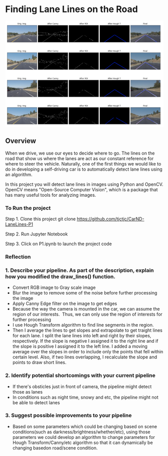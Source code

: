 # **Finding Lane Lines on the Road** 

<img src="images/screenshot.png" width="640" alt="Combined Image" />

Overview
---

When we drive, we use our eyes to decide where to go.  The lines on the road that show us where the lanes are act as our constant reference for where to steer the vehicle.  Naturally, one of the first things we would like to do in developing a self-driving car is to automatically detect lane lines using an algorithm.

In this project you will detect lane lines in images using Python and OpenCV.  OpenCV means "Open-Source Computer Vision", which is a package that has many useful tools for analyzing images.  

### To Run the project
Step 1. Clone this project
  git clone https://github.com/tjctjc/CarND-LaneLines-P1

Step 2. Run Jupyter Notebook

Step 3. Click on P1.ipynb to launch the project code

### Reflection
### 1. Describe your pipeline. As part of the description, explain how you modified the draw_lines() function.
- Convert RGB image to Gray scale image
- Blur the image to remove some of the noise before further processing the image
- Apply Canny Edge filter on the image to get edges
- Because the way the camera is mounted in the car, we can assume the region of our interests.  Thus, we can only use the region of interests for further processing
- I use Hough Transform algorithm to find line segments in the region.
- Then I average the lines to get slopes and extrapolate to get traight lines for each lane.
  I split the lane lines into left and right by their slopes, respectively. If the slope is negative I assigned it to the right line and if the slope is positive I assigned it to the left line. I added a moving average over the slopes in order to include only the points that fell within certain level. Also, if two lines overlapping, I recalculate the slope and points to draw short lines.

### 2. Identify potential shortcomings with your current pipeline
- If there's obsticles just in front of camera, the pipeline might detect those as lanes
- In conditions such as night time, snowy and etc, the pipeline might not be able to detect lanes


### 3. Suggest possible improvements to your pipeline
- Based on some parameters which could be changing based on scene conditions(such as darkness/brightness/whether/etc), using those parameters we could develop an algorithm to change parameters for Hough Transform/Canny/etc algorithm so that it can dynamically be changing basedon road/scene condition.


